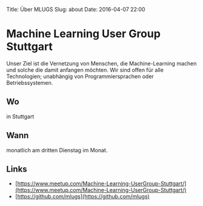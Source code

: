 Title: Über MLUGS
Slug: about
Date: 2016-04-07 22:00

# Machine Learning User Group Stuttgart

Unser Ziel ist die Vernetzung von Menschen, die Machine-Learning machen und solche die damit anfangen möchten.
Wir sind offen für alle Technologien; unabhängig von Programmiersprachen oder Betriebssystemen.

## Wo

in Stuttgart

## Wann

monatlich am dritten Dienstag im Monat.

## Links

- [https://www.meetup.com/Machine-Learning-UserGroup-Stuttgart/](https://www.meetup.com/Machine-Learning-UserGroup-Stuttgart/)
- [https://github.com/mlugs](https://github.com/mlugs)
